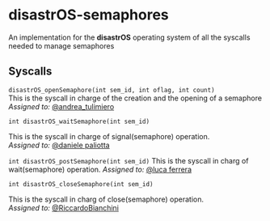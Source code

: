 # disastrOS-semaphores
An implementation for the **disastrOS** operating system of all the syscalls needed to manage semaphores

## Syscalls
`disastrOS_openSemaphore(int sem_id, int oflag, int count)`  
This is the syscall in charge of the creation and the opening of a semaphore  
*Assigned to:* [@andrea_tulimiero](https://github.com/andreatulimiero)

`int disastrOS_waitSemaphore(int sem_id)`

This is the syscall in charge of signal(semaphore) operation.  
*Assigned to:* [@daniele paliotta](https://github.com/dpstart)

`int disastrOS_postSemaphore(int sem_id)`
This is the syscall in charg of wait(semaphore) operation.
*Assigned to:* [@luca ferrera](https://github.com/Luca-Ferrera)

`int disastrOS_closeSemaphore(int sem_id)`  

This is the syscall in charg of close(semaphore) operation.     
*Assigned to:* [@RiccardoBianchini](https://github.com/RiccardoBianchini)
